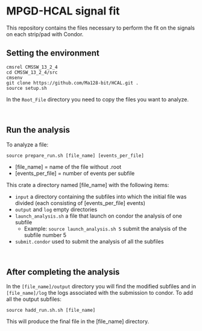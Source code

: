 # MPGD-HCAL signal fit
This repository contains the files necessary to perform the fit on the signals on each strip/pad with Condor.

## Setting the environment

```
cmsrel CMSSW_13_2_4
cd CMSSW_13_2_4/src
cmsenv
git clone https://github.com/Ma128-bit/HCAL.git .
source setup.sh
```
In the `Root_File` directory you need to copy the files you want to analyze.
<p>&nbsp;</p>

## Run the analysis 
To analyze a file:
```
source prepare_run.sh [file_name] [events_per_file]
```
* [file_name] = name of the file without .root
* [events_per_file] = number of events per subfile

This crate a directory named [file_name] with the following items:
* `input` a directory containing the subfiles into which the initial file was divided (each consisting of [events_per_file] events)
* `output` and `log` empty directories
* `launch_analysis.sh` a file that launch on condor the analysis of one subfile
  * Example: `source launch_analysis.sh 5` submit the analysis of the subfile number 5
* `submit.condor` used to submit the analysis of all the subfiles

<p>&nbsp;</p>

## After completing the analysis
In the `[file_name]/output` directory you will find the modified subfiles and in `[file_name]/log` the logs associated with the submission to condor.
To add all the output subfiles:
```
source hadd_run.sh.sh [file_name]
```
This will produce the final file in the [file_name] directory.

<p>&nbsp;</p>
